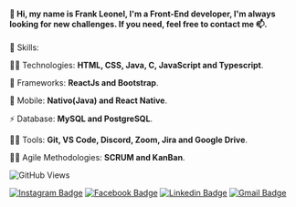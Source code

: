 #### 👋 Hi, my name is Frank Leonel, I'm a **Front-End** developer, I'm always looking for new challenges. If you need, feel free to contact me 📫.

💬 Skills:

👩‍💻 Technologies: **HTML, CSS, Java, C, JavaScript and Typescript**.

🚀 Frameworks: **ReactJs and Bootstrap**.

📱 Mobile: **Nativo(Java) and React Native**.

⚡  Database: **MySQL and PostgreSQL**.

👨‍💻 Tools: **Git, VS Code, Discord, Zoom, Jira and Google Drive**.

🤜🤛 Agile Methodologies: **SCRUM and KanBan**.

<!-- 📝 Learning: **Next.js**. -->

<!--📝 Interest in learning: **NodeJs, Express, UX, UI**. -->

![GitHub Views](https://komarev.com/ghpvc/?username=FrankLeonel)


[![Instagram Badge](https://img.shields.io/badge/Instagram-E4405F?style=style=flat-square&logo=instagram&logoColor=white&link=https://www.instagram.com/frankleonel11/)](https://www.instagram.com/frankleonel11/)
[![Facebook Badge](https://img.shields.io/badge/Facebook-1877F2?style=style=flat-square&logo=facebook&logoColor=white&link=https://www.facebook.com/frank.leonel.18/)](https://www.facebook.com/frank.leonel.18/)
[![Linkedin Badge](https://img.shields.io/badge/LinkedIn-0077B5?style=style=flat-square&logo=Linkedin&logoColor=white&link=https://www.linkedin.com/in/frankleonel/)](https://www.linkedin.com/in/frankleonel/)
[![Gmail Badge](https://img.shields.io/badge/-Gmail-c14438?style=flat-square&logo=Gmail&logoColor=white&link=mailto:franksleonel@gmail.com)](mailto:franksleonel@gmail.com)
  
<!--   [<img src = "https://img.shields.io/badge/instagram-%23E4405F.svg?&style=for-the-badge&logo=instagram&logoColor=white&link=https://www.instagram.com/frankleonel11/">](https://www.instagram.com/frankleonel11/)

  [<img src = "https://img.shields.io/badge/facebook-%231877F2.svg?&style=for-the-badge&logo=facebook&logoColor=white&link=https://www.facebook.com/frank.leonel.18/">](https://www.facebook.com/frank.leonel.18/)

  [<img src="https://img.shields.io/badge/linkedin-%230077B5.svg?&style=for-the-badge&logo=linkedin&logoColor=white&link=https://www.linkedin.com/in/frankleonel/" />](https://www.linkedin.com/in/frankleonel/)

  [<img src="https://img.shields.io/badge/-Gmail-c14438?style=flat-square&logo=Gmail&logoColor=white&link=mailto:franksleonel@gmail.com" />](mailto:franksleonel@gmail.com) -->


<!--
**FrankLeonel/frankleonel** is a ✨ _special_ ✨ repository because its `README.md` (this file) appears on your GitHub profile.

Here are some ideas to get you started:

- 🔭 I’m currently working on ...
- 🌱 I’m currently learning ...
- 👯 I’m looking to collaborate on ...
- 🤔 I’m looking for help with ...
- 💬 Ask me about ...
- 📫 How to reach me: ...
- 😄 Pronouns: ...
- ⚡ Fun fact: ...
-->
